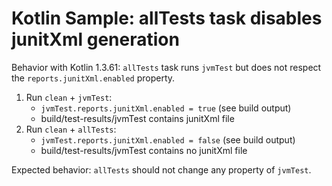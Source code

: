 # Kotlin Sample: allTests task disables junitXml generation

Behavior with Kotlin 1.3.61:
`allTests` task runs `jvmTest` but does not respect the `reports.junitXml.enabled` property. 

1. Run `clean` + `jvmTest`:
   * `jvmTest.reports.junitXml.enabled = true` (see build output)
   * build/test-results/jvmTest contains junitXml file
2. Run `clean` + `allTests`:
   * `jvmTest.reports.junitXml.enabled = false` (see build output)
   * build/test-results/jvmTest contains no junitXml file

Expected behavior:
`allTests` should not change any property of `jvmTest`.
